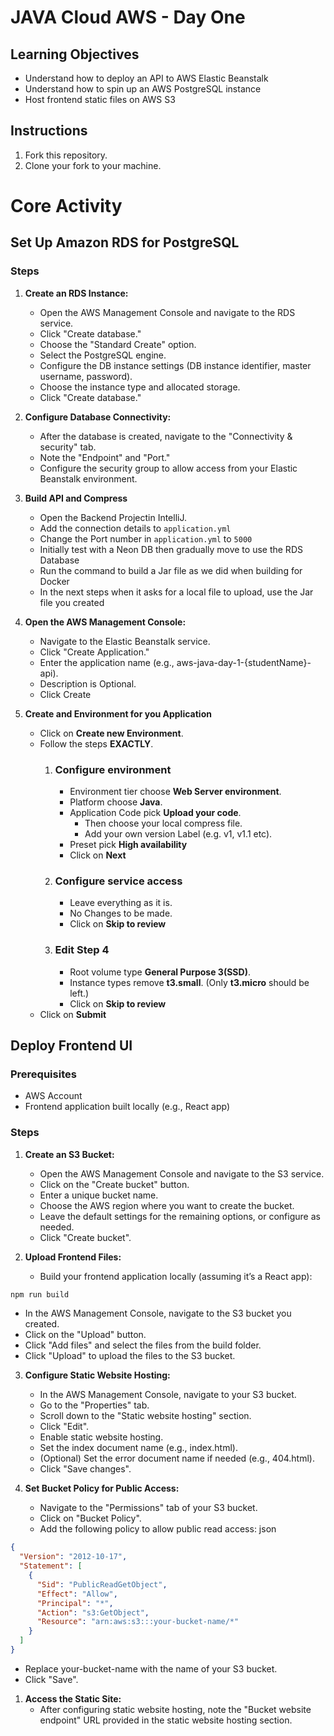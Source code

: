 # JAVA Cloud AWS - Day One

## Learning Objectives

- Understand how to deploy an API to AWS Elastic Beanstalk
- Understand how to spin up an AWS PostgreSQL instance
- Host frontend static files on AWS S3

## Instructions

1. Fork this repository.
2. Clone your fork to your machine.

# Core Activity

## Set Up Amazon RDS for PostgreSQL
### Steps
1. **Create an RDS Instance:**
   - Open the AWS Management Console and navigate to the RDS service.
   - Click "Create database."
   - Choose the "Standard Create" option.
   - Select the PostgreSQL engine.
   - Configure the DB instance settings (DB instance identifier, master username, password).
   - Choose the instance type and allocated storage.
   - Click "Create database."

2. **Configure Database Connectivity:**
   - After the database is created, navigate to the "Connectivity & security" tab.
   - Note the "Endpoint" and "Port."
   - Configure the security group to allow access from your Elastic Beanstalk environment.

3. **Build API and Compress**
   - Open the Backend Projectin IntelliJ.
   - Add the connection details to `application.yml`
   - Change the Port number in `application.yml` to `5000`
   - Initially test with a Neon DB then gradually move to use the RDS Database
   - Run the command to build a Jar file as we did when building for Docker
   - In the next steps when it asks for a local file to upload, use the Jar file you created  

4. **Open the AWS Management Console:**

   - Navigate to the Elastic Beanstalk service.
   - Click "Create Application."
   - Enter the application name (e.g., aws-java-day-1-{studentName}-api).
   - Description is Optional.
   - Click Create

5. **Create and Environment for you Application**
   - Click on **Create new Environment**.
   - Follow the steps **EXACTLY**.
      1. ### Configure environment
         - Environment tier choose **Web Server environment**.
         - Platform choose **Java**.
         - Application Code pick **Upload your code**.
            - Then choose your local compress file.
            - Add your own version Label (e.g. v1, v1.1 etc).
         - Preset pick **High availability**
         - Click on **Next**
      2. ### Configure service access
         - Leave everything as it is.
         - No Changes to be made. 
         - Click on **Skip to review**
      3. ### Edit Step 4 
         - Root volume type **General Purpose 3(SSD)**.
         - Instance types remove **t3.small**. (Only **t3.micro** should be left.)
         - Click on **Skip to review**
   - Click on **Submit**

## Deploy Frontend UI
### Prerequisites
   - AWS Account
   - Frontend application built locally (e.g., React app)

### Steps
1. **Create an S3 Bucket:**
   - Open the AWS Management Console and navigate to the S3 service.
   - Click on the "Create bucket" button.
   - Enter a unique bucket name.
   - Choose the AWS region where you want to create the bucket.
   - Leave the default settings for the remaining options, or configure as needed.
   - Click "Create bucket".

2. **Upload Frontend Files:**
   - Build your frontend application locally (assuming it’s a React app):
```bash
npm run build
```
   - In the AWS Management Console, navigate to the S3 bucket you created.
   - Click on the "Upload" button.
   - Click "Add files" and select the files from the build folder.
   - Click "Upload" to upload the files to the S3 bucket.

3. **Configure Static Website Hosting:**
   - In the AWS Management Console, navigate to your S3 bucket.
   - Go to the "Properties" tab.
   - Scroll down to the "Static website hosting" section.
   - Click "Edit".
   - Enable static website hosting.
   - Set the index document name (e.g., index.html).
   - (Optional) Set the error document name if needed (e.g., 404.html).
   - Click "Save changes".

4. **Set Bucket Policy for Public Access:**
   - Navigate to the "Permissions" tab of your S3 bucket.
   - Click on "Bucket Policy".
   - Add the following policy to allow public read access:
json
```json
{
  "Version": "2012-10-17",
  "Statement": [
    {
      "Sid": "PublicReadGetObject",
      "Effect": "Allow",
      "Principal": "*",
      "Action": "s3:GetObject",
      "Resource": "arn:aws:s3:::your-bucket-name/*"
    }
  ]
}
```
   - Replace your-bucket-name with the name of your S3 bucket.
   - Click "Save".

1. **Access the Static Site:**
   - After configuring static website hosting, note the "Bucket website endpoint" URL provided in the static website hosting section.

